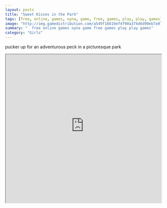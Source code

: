 ```yaml
---
layout: posts
title: "Sweet Kisses in the Park"
tags: [free, online, games, oyna, game, free, games, play, play, games]
image: "http://img.gamedistribution.com/a549f16619ef4f90a374d6d90eb7a979.jpg"
summary: "  free online games oyna game free games play play games"
category: "Girls"
---
```


pucker up for an adventurous peck in a picturesque park

<iframe width="100%" height="480px;" src="http://flash.gamedistribution.com?game=a549f16619ef4f90a374d6d90eb7a979"></iframe>